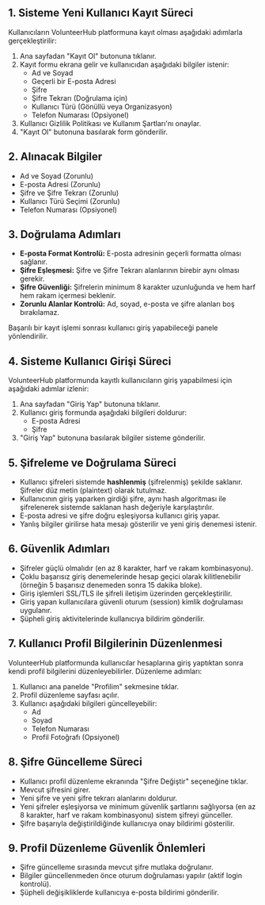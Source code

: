 ## 1. Sisteme Yeni Kullanıcı Kayıt Süreci
Kullanıcıların VolunteerHub platformuna kayıt olması aşağıdaki adımlarla gerçekleştirilir:
1. Ana sayfadan "Kayıt Ol" butonuna tıklanır.
2. Kayıt formu ekrana gelir ve kullanıcıdan aşağıdaki bilgiler istenir:
   - Ad ve Soyad
   - Geçerli bir E-posta Adresi
   - Şifre
   - Şifre Tekrarı (Doğrulama için)
   - Kullanıcı Türü (Gönüllü veya Organizasyon)
   - Telefon Numarası (Opsiyonel)
3. Kullanıcı Gizlilik Politikası ve Kullanım Şartları'nı onaylar.
4. "Kayıt Ol" butonuna basılarak form gönderilir.

## 2. Alınacak Bilgiler
- Ad ve Soyad (Zorunlu)
- E-posta Adresi (Zorunlu)
- Şifre ve Şifre Tekrarı (Zorunlu)
- Kullanıcı Türü Seçimi (Zorunlu)
- Telefon Numarası (Opsiyonel)

## 3. Doğrulama Adımları
- **E-posta Format Kontrolü:** E-posta adresinin geçerli formatta olması sağlanır.
- **Şifre Eşleşmesi:** Şifre ve Şifre Tekrarı alanlarının birebir aynı olması gerekir.
- **Şifre Güvenliği:** Şifrelerin minimum 8 karakter uzunluğunda ve hem harf hem rakam içermesi beklenir.
- **Zorunlu Alanlar Kontrolü:** Ad, soyad, e-posta ve şifre alanları boş bırakılamaz.

Başarılı bir kayıt işlemi sonrası kullanıcı giriş yapabileceği panele yönlendirilir.
## 4. Sisteme Kullanıcı Girişi Süreci
VolunteerHub platformunda kayıtlı kullanıcıların giriş yapabilmesi için aşağıdaki adımlar izlenir:
1. Ana sayfadan "Giriş Yap" butonuna tıklanır.
2. Kullanıcı giriş formunda aşağıdaki bilgileri doldurur:
   - E-posta Adresi
   - Şifre
3. "Giriş Yap" butonuna basılarak bilgiler sisteme gönderilir.

## 5. Şifreleme ve Doğrulama Süreci
- Kullanıcı şifreleri sistemde **hashlenmiş** (şifrelenmiş) şekilde saklanır. Şifreler düz metin (plaintext) olarak tutulmaz.
- Kullanıcının giriş yaparken girdiği şifre, aynı hash algoritması ile şifrelenerek sistemde saklanan hash değeriyle karşılaştırılır.
- E-posta adresi ve şifre doğru eşleşiyorsa kullanıcı giriş yapar.
- Yanlış bilgiler girilirse hata mesajı gösterilir ve yeni giriş denemesi istenir.

## 6. Güvenlik Adımları
- Şifreler güçlü olmalıdır (en az 8 karakter, harf ve rakam kombinasyonu).
- Çoklu başarısız giriş denemelerinde hesap geçici olarak kilitlenebilir (örneğin 5 başarısız denemeden sonra 15 dakika bloke).
- Giriş işlemleri SSL/TLS ile şifreli iletişim üzerinden gerçekleştirilir.
- Giriş yapan kullanıcılara güvenli oturum (session) kimlik doğrulaması uygulanır.
- Şüpheli giriş aktivitelerinde kullanıcıya bildirim gönderilir.

## 7. Kullanıcı Profil Bilgilerinin Düzenlenmesi
VolunteerHub platformunda kullanıcılar hesaplarına giriş yaptıktan sonra kendi profil bilgilerini düzenleyebilirler. Düzenleme adımları:
1. Kullanıcı ana panelde "Profilim" sekmesine tıklar.
2. Profil düzenleme sayfası açılır.
3. Kullanıcı aşağıdaki bilgileri güncelleyebilir:
   - Ad
   - Soyad
   - Telefon Numarası
   - Profil Fotoğrafı (Opsiyonel)

## 8. Şifre Güncelleme Süreci
- Kullanıcı profil düzenleme ekranında "Şifre Değiştir" seçeneğine tıklar.
- Mevcut şifresini girer.
- Yeni şifre ve yeni şifre tekrarı alanlarını doldurur.
- Yeni şifreler eşleşiyorsa ve minimum güvenlik şartlarını sağlıyorsa (en az 8 karakter, harf ve rakam kombinasyonu) sistem şifreyi günceller.
- Şifre başarıyla değiştirildiğinde kullanıcıya onay bildirimi gösterilir.

## 9. Profil Düzenleme Güvenlik Önlemleri
- Şifre güncelleme sırasında mevcut şifre mutlaka doğrulanır.
- Bilgiler güncellenmeden önce oturum doğrulaması yapılır (aktif login kontrolü).
- Şüpheli değişikliklerde kullanıcıya e-posta bildirimi gönderilir.

